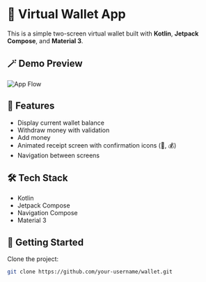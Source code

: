 # 💼 Virtual Wallet App

This is a simple two-screen virtual wallet built with **Kotlin**, **Jetpack Compose**, and **Material 3**.

## 🪄 Demo Preview

![App Flow](https://raw.githubusercontent.com/andreabastidasc/parcial_1/main/screenshots/app-flow.gif)

## 📱 Features

- Display current wallet balance
- Withdraw money with validation
- Add money
- Animated receipt screen with confirmation icons (💸, 💰)
- Navigation between screens

## 🛠 Tech Stack

- Kotlin
- Jetpack Compose
- Navigation Compose
- Material 3

## 🚀 Getting Started

Clone the project:

```bash
git clone https://github.com/your-username/wallet.git
